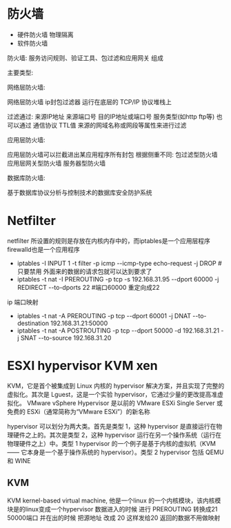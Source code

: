 # 防火墙

* 硬件防火墙 物理隔离
* 软件防火墙


防火墙:
服务访问规则、验证工具、包过滤和应用网关 组成

主要类型:

网络层防火墙:

网络层防火墙 ip封包过滤器 运行在底层的 TCP/IP 协议堆栈上

过滤通过: 来源IP地址 来源端口号 目的IP地址或端口号 服务类型(如http ftp等) 也可以通过 通信协议 TTL值
          来源的网域名称或网段等属性来进行过滤


应用层防火墙:

应用层防火墙可以拦截进出某应用程序所有封包
根据侧重不同: 包过滤型防火墙 应用层网关型防火墙 服务器型防火墙

数据库防火墙:

基于数据库协议分析与控制技术的数据库安全防护系统

# Netfilter

netfilter 所设置的规则是存放在内核内存中的，而iptables是一个应用层程序 firewalld也是一个应用程序

* iptables -I INPUT 1 -t filter -p icmp --icmp-type echo-request -j DROP # 只要禁用 外面来的数据的请求包就可以达到要求了
* iptables -t nat -I PREROUTING -p tcp -s 192.168.31.95 --dport 60000 -j REDIRECT --to-dports 22 #端口60000 重定向成22 

ip 端口映射
* iptables -t nat -A PREROUTING -p tcp --dport 60001 -j DNAT --to-destination 192.168.31.21:50000
* iptables -t nat -A POSTROUTING -p tcp --dport 50000 -d 192.168.31.21 -j SNAT --to-source 192.168.31.20


# ESXI hypervisor KVM xen

 KVM，它是首个被集成到 Linux 内核的 hypervisor 解决方案，并且实现了完整的虚拟化。其次是 Lguest，这是一个实验 hypervisor，它通过少量的更改提高准虚拟化。
 VMware vSphere Hypervisor 是以前的 VMware ESXi Single Server 或免费的 ESXi（通常简称为“VMware ESXi”）的新名称


hypervisor 可以划分为两大类。首先是类型 1，这种 hypervisor 是直接运行在物理硬件之上的。其次是类型 2，这种 hypervisor 运行在另一个操作系统（运行在物理硬件之上）中。类型 1 hypervisor 的一个例子是基于内核的虚拟机（KVM —— 它本身是一个基于操作系统的 hypervisor）。类型 2 hypervisor 包括 QEMU 和 WINE

## KVM 

KVM kernel-based virtual machine, 他是一个linux 的一个内核模块，该内核模块是的linux变成一个hypervisor
数据进入的时候 进行 PREROUTING 转换成21 50000端口 并在出的时候 把源地址 改成 20 这样发给20 返回的数据不用做映射



